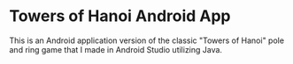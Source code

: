 # Towers of Hanoi Android App

This is an Android application version of the classic "Towers of Hanoi" pole and ring game that I made in Android Studio utilizing Java.
